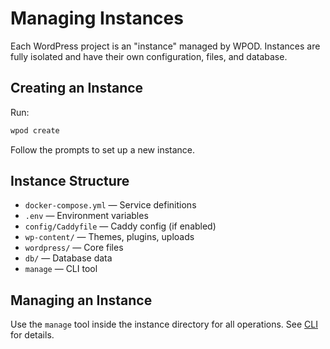 # Managing Instances

Each WordPress project is an "instance" managed by WPOD. Instances are fully isolated and have their own configuration, files, and database.

## Creating an Instance

Run:
```sh
wpod create
```
Follow the prompts to set up a new instance.

## Instance Structure

- `docker-compose.yml` — Service definitions
- `.env` — Environment variables
- `config/Caddyfile` — Caddy config (if enabled)
- `wp-content/` — Themes, plugins, uploads
- `wordpress/` — Core files
- `db/` — Database data
- `manage` — CLI tool

## Managing an Instance

Use the `manage` tool inside the instance directory for all operations. See [CLI](./cli.md) for details.